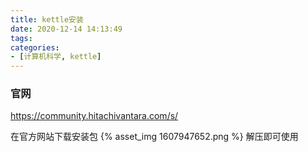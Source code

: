```yaml
---
title: kettle安装
date: 2020-12-14 14:13:49
tags:
categories:
- [计算机科学, kettle]
---
```


### 官网
https://community.hitachivantara.com/s/

在官方网站下载安装包
{% asset_img 1607947652.png %}
解压即可使用